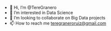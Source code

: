 - 👋 Hi, I’m @TereGranero
- 👀 I’m interested in Data Science
- 💞️ I’m looking to collaborate on Big Data projects
- 📫 How to reach me teregraneroruiz@gmail.com

<!---
TereGranero/TereGranero is a ✨ special ✨ repository because its `README.md` (this file) appears on your GitHub profile.
You can click the Preview link to take a look at your changes.
--->
